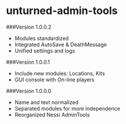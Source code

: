 unturned-admin-tools
====================

###Version 1.0.0.2

* Modules standardized
* Integrated AutoSave & DeathMessage
* Unified settings and logs

###Version 1.0.0.1

* Include new modules: Locations, Kits
* GUI console with On-line players

###Version 1.0.0.0

* Name and text normalized
* Separated modules for more independence
* Reorganized Nessi AdminTools